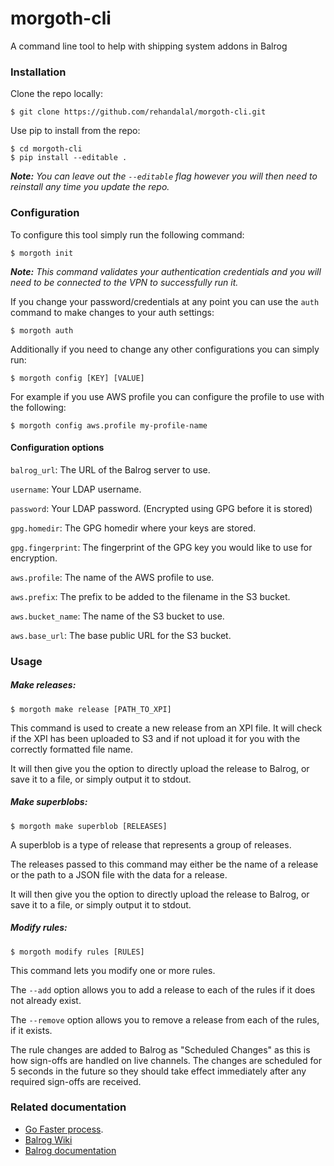 # morgoth-cli
A command line tool to help with shipping system addons in Balrog

### Installation

Clone the repo locally:

```
$ git clone https://github.com/rehandalal/morgoth-cli.git
```

Use pip to install from the repo:

```
$ cd morgoth-cli
$ pip install --editable .
```

***Note:** You can leave out the `--editable` flag however you will
then need to reinstall any time you update the repo.*

### Configuration

To configure this tool simply run the following command:

```
$ morgoth init
```

***Note:** This command validates your authentication credentials and
you will need to be connected to the VPN to successfully run it.*

If you change your password/credentials at any point you can use 
the `auth` command to make changes to your auth settings:

```
$ morgoth auth
```

Additionally if you need to change any other configurations you
can simply run:

```
$ morgoth config [KEY] [VALUE]
```

For example if you use AWS profile you can configure the profile
to use with the following:

```
$ morgoth config aws.profile my-profile-name
```

#### Configuration options

`balrog_url`: The URL of the Balrog server to use.

`username`: Your LDAP username.

`password`: Your LDAP password. (Encrypted using GPG before it 
is stored)

`gpg.homedir`: The GPG homedir where your keys are stored.

`gpg.fingerprint`: The fingerprint of the GPG key you would like 
to use for encryption.

`aws.profile`: The name of the AWS profile to use.

`aws.prefix`: The prefix to be added to the filename in the S3 bucket.

`aws.bucket_name`: The name of the S3 bucket to use.

`aws.base_url`: The base public URL for the S3 bucket.


### Usage

##### Make releases:

```
$ morgoth make release [PATH_TO_XPI]
```

This command is used to create a new release from an XPI file. It will 
check if the XPI has been uploaded to S3 and if not upload it for you 
with the correctly formatted file name.

It will then give you the option to directly upload the release to 
Balrog, or save it to a file, or simply output it to stdout.

##### Make superblobs:

```
$ morgoth make superblob [RELEASES] 
```

A superblob is a type of release that represents a group of releases.

The releases passed to this command may either be the name of a release
or the path to a JSON file with the data for a release.

It will then give you the option to directly upload the release to 
Balrog, or save it to a file, or simply output it to stdout.

##### Modify rules:

```
$ morgoth modify rules [RULES]
```

This command lets you modify one or more rules.

The `--add` option allows you to add a release to each of the rules if 
it does not already exist.

The `--remove` option allows you to remove a release from each of the
rules, if it exists.

The rule changes are added to Balrog as "Scheduled Changes" as this is
how sign-offs are handled on live channels. The changes are scheduled
for 5 seconds in the future so they should take effect immediately after
any required sign-offs are received.

### Related documentation

- [Go Faster process](https://wiki.mozilla.org/Firefox/Go_Faster/System_Add-ons/Process).
- [Balrog Wiki](https://wiki.mozilla.org/Balrog)
- [Balrog documentation](https://mozilla-balrog.readthedocs.io/en/latest/index.html)
